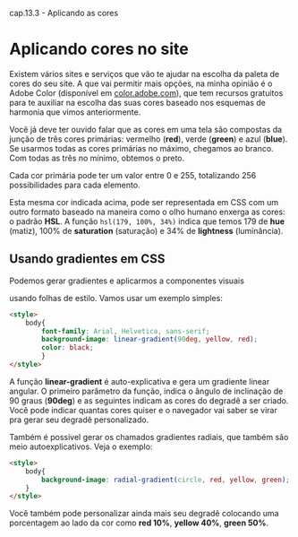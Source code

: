 cap.13.3 - Aplicando as cores

# Aplicando cores no site

Existem vários sites e serviços que vão te ajudar na escolha da paleta de cores do seu site. A que vai permitir mais opções, na minha opinião é o Adobe Color (disponível em [color.adobe.com](https://color.adobe.com/pt/)), que tem recursos gratuitos para te auxiliar na escolha das suas cores baseado nos esquemas de harmonia que vimos anteriormente.

Você já deve ter ouvido falar que as cores em uma tela são compostas da junção de três cores primárias: vermelho (**red**), verde (**green**) e azul (**blue**). Se usarmos todas as cores primárias no máximo, chegamos ao branco. Com todas as três no mínimo, obtemos o preto.

Cada cor primária pode ter um valor entre 0 e 255, totalizando 256 possibilidades para cada elemento.

Esta mesma cor indicada acima, pode ser representada em CSS com um outro formato baseado na maneira como o olho humano enxerga as cores: o padrão **HSL**. A função `hsl(179, 100%, 34%)` indica que temos 179 de **hue** (matiz), 100% de **saturation** (saturação) e 34% de **lightness** (luminância).

## Usando gradientes em CSS

Podemos gerar gradientes e aplicarmos a componentes visuais

usando folhas de estilo. Vamos usar um exemplo simples:

```html
<style>
    body{
        font-family: Arial, Helvetica, sans-serif;
        background-image: linear-gradient(90deg, yellow, red);
        color: black;
        }
</style>
```

A função **linear-gradient** é auto-explicativa e gera um gradiente linear angular. O primeiro parâmetro da função, indica o ângulo de inclinação de 90 graus (**90deg**) e as seguintes indicam as cores do degradê a ser criado. Você pode indicar quantas cores quiser e o navegador vai saber se virar pra gerar seu degradê personalizado.

Também é possível gerar os chamados gradientes radiais, que também são meio autoexplicativos. Veja o exemplo:

```html
<style>
    body{
        background-image: radial-gradient(circle, red, yellow, green);
    }
</style>
```

Você também pode personalizar ainda mais seu degradê colocando uma porcentagem ao lado da cor como **red 10%**, **yellow 40%**, **green 50%**.